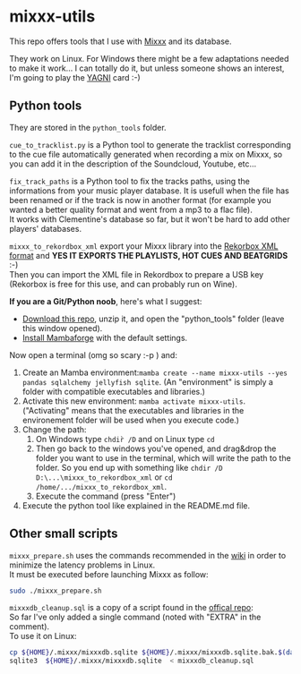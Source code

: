 # mixxx-utils

This repo offers tools that I use with [Mixxx](https://github.com/mixxxdj/mixxx) and its database.  

They work on Linux. For Windows there might be a few adaptations needed to make it work… I can totally do it, but unless someone shows an interest, I'm going to play the [YAGNI](https://en.wikipedia.org/wiki/You_aren%27t_gonna_need_it) card :-)

## Python tools

They are stored in the `python_tools` folder.  

`cue_to_tracklist.py` is a Python tool to generate the tracklist corresponding to the cue file automatically generated when recording a mix on Mixxx, so you can add it in the description of the  Soundcloud, Youtube, etc…

`fix_track_paths` is a Python tool to fix the tracks paths, using the informations from 
your music player database. It is usefull when the file has been renamed or if the track is 
now in another format (for example you wanted a better quality format and went from a mp3 to a flac file).  
It works with Clementine's database so far, but it won't be hard to add other players' databases.

`mixxx_to_rekordbox_xml` export your Mixxx library into the [Rekorbox XML format](https://cdn.rekordbox.com/files/20200410160904/xml_format_list.pdf) and **YES IT EXPORTS THE PLAYLISTS, HOT CUES AND BEATGRIDS** :-)  
Then you can import the XML file in Rekordbox to prepare a USB key (Rekorbox is free for this use, and can probably run on Wine).

**If you are a Git/Python noob**, here's what I suggest:

- [Download this repo](https://github.com/FrankwaP/mixxx-utils/archive/refs/heads/main.zip), unzip it, and open the "python_tools" folder (leave this window opened).
- [Install Mambaforge](https://mamba.readthedocs.io/en/latest/installation/mamba-installation.html) with the default settings.

Now open a terminal (omg so scary :-p ) and:

1. Create an Mamba environment:`mamba create --name mixxx-utils --yes pandas sqlalchemy jellyfish sqlite`. (An "environment" is simply a folder with compatible executables and libraries.)
2. Activate this new environment: `mamba activate mixxx-utils`. ("Activating" means that the executables and libraries in the environement folder will be used when you execute code.)
3. Change the path:  
   1. On Windows type `chdir̀ /D` and on Linux type `cd`
   2. Then go back to the windows you've opened, and drag&drop the folder you want to use in the terminal, which will write the path to the folder. So you end up with something like `chdir /D D:\...\mixxx_to_rekordbox_xml` or `cd /home/.../mixxx_to_rekordbox_xml`.
   3. Execute the command (press "Enter")
4. Execute the python tool  like explained in the README.md file.

## Other small scripts  

`mixxx_prepare.sh` uses the commands recommended in the [wiki](https://github.com/mixxxdj/mixxx/wiki/Adjusting%20Audio%20Latency)
in order to minimize the latency problems in Linux.  
It must be executed before launching Mixxx as follow:  

```bash
sudo ./mixxx_prepare.sh
```

`mixxxdb_cleanup.sql` is a copy of a script found in the [offical repo](https://github.com/mixxxdj/mixxx/tree/main/tools):  
So far I've only added a single command (noted with "EXTRA" in the comment).  
To use it on Linux:  

```bash
cp ${HOME}/.mixxx/mixxxdb.sqlite ${HOME}/.mixxx/mixxxdb.sqlite.bak.$(date +%y%m%d%H%M)
sqlite3  ${HOME}/.mixxx/mixxxdb.sqlite  < mixxxdb_cleanup.sql
```
